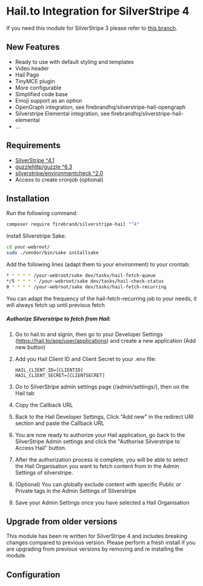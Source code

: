 # Hail.to Integration for SilverStripe 4

If you need this module for SilverStripe 3 please refer to [this branch](https://github.com/firebrandhq/silverstripe-hail/tree/2.x).

## New Features

* Ready to use with default styling and templates
* Video header
* Hail Page
* TinyMCE plugin
* More configurable
* Simplified code base
* Emoji support as an option
* OpenGraph integration, see firebrandhq/silverstripe-hail-opengraph
* Silverstripe Elemental integration, see firebrandhq/silverstripe-hail-elemental
* ...

## Requirements

* [SilverStripe ^4.1](https://www.silverstripe.org/download)
* [guzzlehttp/guzzle ^6.3](https://github.com/guzzle/guzzle)
* [silverstripe/environmentcheck ^2.0](https://github.com/silverstripe/silverstripe-environmentcheck)
* Access to create cronjob (optional)

## Installation

Run the following command:

```sh
composer require firebrand/silverstripe-hail "^4"
```

Install Silverstripe Sake: 

```sh
cd your-webroot/
sudo ./vendor/bin/sake installsake
```

Add the following lines (adapt them to your environment) to your crontab:

```sh
* * * * * /your-webroot/sake dev/tasks/hail-fetch-queue
*/5 * * * * /your-webroot/sake dev/tasks/hail-check-status
0 * * * * /your-webroot/sake dev/tasks/hail-fetch-recurring
```

You can adapt the frequency of the hail-fetch-recurring job to your needs, it will always fetch up until previous fetch

##### Authorize Silverstripe to fetch from Hail:

1. Go to hail.to and signin, then go to your Developer Settings (https://hail.to/app/user/applications) and create a new application (Add new button)
2. Add you Hail Client ID and Client Secret to your .env file:

    ```
    HAIL_CLIENT_ID=[CLIENTID]
    HAIL_CLIENT_SECRET=[CLIENTSECRET]
    ```
3. Go to SilverStripe admin settings page (/admin/settings/), then on the Hail tab
4. Copy the Callback URL
5. Back to the Hail Developer Settings, Click "Add new" in the redirect URI section and paste the Callback URL
6. You are now ready to authorize your Hail application, go back to the SilverStripe Admin settings and click the "Authorise Silverstripe to Access Hail" button.
7. After the authorization process is complete, you will be able to select the Hail Organisation you want to fetch content from in the Admin Settings of silverstripe.
8. (Optional) You can globally exclude content with specific Public or Private tags in the Admin Settings of Silverstripe
9. Save your Admin Settings once you have selected a Hail Organisation

## Upgrade from older versions

This module has been re written for SilverStripe 4 and includes breaking changes compared to previous version.
Please perform a fresh install if you are upgrading from previous versions by removing and re installing the module.

## Configuration


